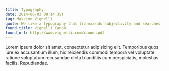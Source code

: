 ```yaml
---
title: Typography
date: 2014-06-03 08:14 JST
tag: Massimo Vignelli
quote: We like a typography that transcends subjectivity and searches for objective values, a typography that is beyond times - that doesn’t follow trends, that reflects its content in an appropriate manner.
found_title: Vignelli Canon
found_url: http://www.vignelli.com/canon.pdf
---
```


Lorem ipsum dolor sit amet, consectetur adipisicing elit. Temporibus quos iure ex accusantium illum, hic reiciendis commodi tempora vel voluptate ratione voluptatum recusandae dicta blanditiis cum perspiciatis, molestias facilis. Repudiandae.
